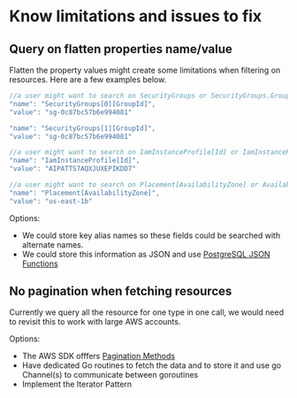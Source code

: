 
# Know limitations and issues to fix


## Query on flatten properties name/value
Flatten the property values might create some limitations when filtering on resources. Here are a few examples below.
```js
//a user might want to search on SecurityGroups or SecurityGroups.GroupId
"name": "SecurityGroups[0][GroupId]",
"value": "sg-0c87bc57b6e994081"

"name": "SecurityGroups[1][GroupId]",
"value": "sg-0c87bc57b6e994081"
```

```js
//a user might want to search on IamInstanceProfile[Id] or IamInstanceProfile.Id but not Id
"name": "IamInstanceProfile[Id]",
"value": "AIPATTS7AQXJUXEPIKDD7"
```

```js
//a user might want to search on Placement[AvailabilityZone] or AvailabilityZone
"name": "Placement[AvailabilityZone]",
"value": "us-east-1b"
```

Options:
- We could store key alias names so these fields could be searched with alternate names.
- We could store this information as JSON and use [PostgreSQL JSON Functions](https://www.postgresql.org/docs/12/functions-json.html)


## No pagination when fetching resources

Currently we query all the resource for one type in one call, we would need to revisit this to work with large AWS accounts.

Options:
- The AWS SDK offfers [Pagination Methods](https://docs.aws.amazon.com/sdk-for-go/v1/developer-guide/making-requests.html)
- Have dedicated Go routines to fetch the data and to store it and use go Channel(s) to communicate between goroutines
- Implement the Iterator Pattern

